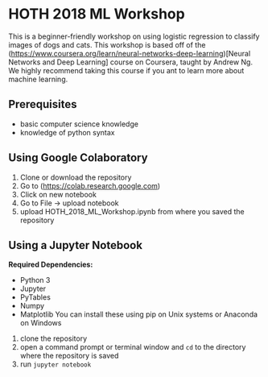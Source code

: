 # HOTH 2018 ML Workshop
This is a beginner-friendly workshop on using logistic regression to classify images of dogs and cats. This workshop is based off of the (https://www.coursera.org/learn/neural-networks-deep-learning)[Neural Networks and Deep Learning] course on Coursera, taught by Andrew Ng. We highly recommend taking this course if you ant to learn more about machine learning.

## Prerequisites

* basic computer science knowledge
* knowledge of python syntax

## Using Google Colaboratory

1. Clone or download the repository
2. Go to (https://colab.research.google.com)
3. Click on new notebook
4. Go to File -> upload notebook
5. upload HOTH_2018_ML_Workshop.ipynb from where you saved the repository

## Using a Jupyter Notebook

**Required Dependencies:**
* Python 3
* Jupyter
* PyTables
* Numpy
* Matplotlib
You can install these using pip on Unix systems or Anaconda on Windows

1. clone the repository
2. open a command prompt or terminal window and `cd` to the directory where the repository is saved
3. run `jupyter notebook`
